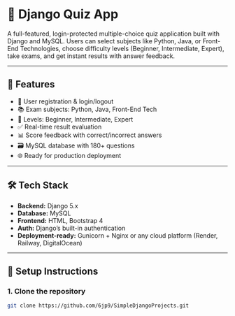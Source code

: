 # 🧠 Django Quiz App

A full-featured, login-protected multiple-choice quiz application built with Django and MySQL. Users can select subjects like Python, Java, or Front-End Technologies, choose difficulty levels (Beginner, Intermediate, Expert), take exams, and get instant results with answer feedback.

---

## 🚀 Features

- 🔐 User registration & login/logout
- 📚 Exam subjects: Python, Java, Front-End Tech
- 🎯 Levels: Beginner, Intermediate, Expert
- ✅ Real-time result evaluation
- 📊 Score feedback with correct/incorrect answers
- 🗃️ MySQL database with 180+ questions
- 🌐 Ready for production deployment

---

## 🛠️ Tech Stack

- **Backend:** Django 5.x
- **Database:** MySQL
- **Frontend:** HTML, Bootstrap 4
- **Auth:** Django’s built-in authentication
- **Deployment-ready:** Gunicorn + Nginx or any cloud platform (Render, Railway, DigitalOcean)

---

## 🔧 Setup Instructions

### 1. Clone the repository

```bash
git clone https://github.com/6jp9/SimpleDjangoProjects.git

